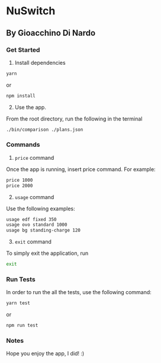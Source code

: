 # NuSwitch

## By Gioacchino Di Nardo

### Get Started

1. Install dependencies

```bash
yarn
```

or

```bash
npm install
```

2. Use the app.

  From the root directory, run the following in the terminal

  ```bash
  ./bin/comparison ./plans.json
  ```

### Commands

  1. `price` command

  Once the app is running, insert price command. For example:

  ```bash
  price 1000
  price 2000
  ```

  2. `usage` command

  Use the following examples:

  ```bash
  usage edf fixed 350
  usage ovo standard 1000
  usage bg standing-charge 120
  ```

  3. `exit` command

  To simply exit the application, run

  ```bash
  exit
  ```

### Run Tests

   In order to run the all the tests, use the following command:

   ```bash
   yarn test
   ```

   or

   ```bash
   npm run test
   ```

### Notes

   Hope you enjoy the app, I did! :)
